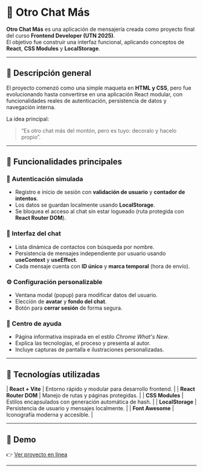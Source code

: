 # 💬 Otro Chat Más

**Otro Chat Más** es una aplicación de mensajería creada como proyecto final del curso **Frontend Developer (UTN 2025)**.  
El objetivo fue construir una interfaz funcional, aplicando conceptos de **React**, **CSS Modules** y **LocalStorage**.

---

## 🚀 Descripción general

El proyecto comenzó como una simple maqueta en **HTML y CSS**, pero fue evolucionando hasta convertirse en una aplicación React modular, con funcionalidades reales de autenticación, persistencia de datos y navegación interna.  

La idea principal:  
> “Es otro chat más del montón, pero es tuyo: decoralo y hacelo propio”.

---

## 🧩 Funcionalidades principales

### 🔐 Autenticación simulada
- Registro e inicio de sesión con **validación de usuario** y **contador de intentos**.  
- Los datos se guardan localmente usando **LocalStorage**.  
- Se bloquea el acceso al chat sin estar logueado (ruta protegida con **React Router DOM**).

### 💬 Interfaz del chat
- Lista dinámica de contactos con búsqueda por nombre.  
- Persistencia de mensajes independiente por usuario usando **useContext** y **useEffect**.  
- Cada mensaje cuenta con **ID único** y **marca temporal** (hora de envío).

### ⚙️ Configuración personalizable
- Ventana modal (popup) para modificar datos del usuario.  
- Elección de **avatar** y **fondo del chat**.  
- Botón para **cerrar sesión** de forma segura.  

### 🧠 Centro de ayuda
- Página informativa inspirada en el estilo *Chrome What's New*.  
- Explica las tecnologías, el proceso y presenta al autor.  
- Incluye capturas de pantalla e ilustraciones personalizadas.

---

## 🧱 Tecnologías utilizadas

| **React + Vite** | Entorno rápido y modular para desarrollo frontend. |
| **React Router DOM** | Manejo de rutas y páginas protegidas. |
| **CSS Modules** | Estilos encapsulados con generación automática de hash. |
| **LocalStorage** | Persistencia de usuario y mensajes localmente. |
| **Font Awesome** | Iconografía moderna y accesible. |

---

## 🧭 Demo

👉 [Ver proyecto en línea](https://otrochatmas-finalfrontend.vercel.app)

---